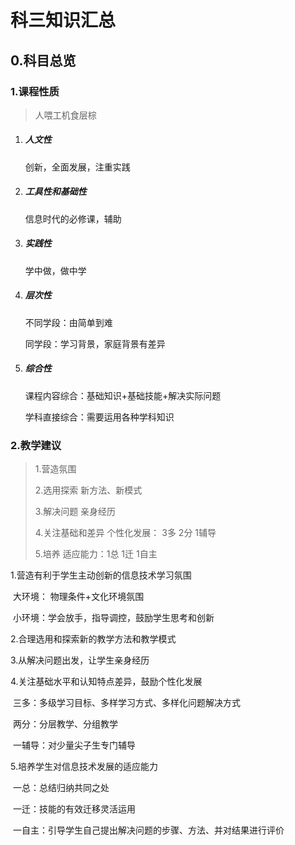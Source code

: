 # 科三知识汇总

## 0.科目总览

### 1.课程性质

> 人喂工机食层棕

  1. ##### 人文性

     创新，全面发展，注重实践

  2. ##### 工具性和基础性

     信息时代的必修课，辅助

  3. ##### 实践性

     学中做，做中学

  4. ##### 层次性

     不同学段：由简单到难

     同学段：学习背景，家庭背景有差异

  5. ##### 综合性

     课程内容综合：基础知识+基础技能+解决实际问题

     学科直接综合：需要运用各种学科知识

### 2.教学建议

> 1.营造氛围 	
>
> 2.选用探索 新方法、新模式	
>
> 3.解决问题 亲身经历
>
> 4.关注基础和差异 个性化发展： 3多 2分 1辅导
>
> 5.培养 适应能力：1总 1迁 1自主

1.营造有利于学生主动创新的信息技术学习氛围	

​		大环境： 物理条件+文化环境氛围

​		小环境：学会放手，指导调控，鼓励学生思考和创新

2.合理选用和探索新的教学方法和教学模式

3.从解决问题出发，让学生亲身经历

4.关注基础水平和认知特点差异，鼓励个性化发展

​		三多：多级学习目标、多样学习方式、多样化问题解决方式

​		两分：分层教学、分组教学

​		一辅导：对少量尖子生专门辅导

5.培养学生对信息技术发展的适应能力

​		一总：总结归纳共同之处

​		一迁：技能的有效迁移灵活运用

​		一自主：引导学生自己提出解决问题的步骤、方法、并对结果进行评价